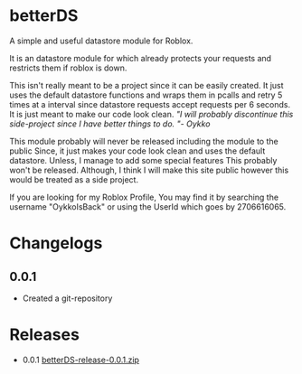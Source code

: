# betterDS
A simple and useful datastore module for Roblox.

It is an datastore module for which already protects your requests and restricts them if roblox is down.

This isn't really meant to be a project since it can be easily created. It just uses the default datastore functions and
wraps them in pcalls and retry 5 times at a interval since datastore requests accept requests per 6 seconds. It is just meant to make
our code look clean. *"I will probably discontinue this side-project since I have better things to do. "- Oykko*

This module probably will never be released including the module to the public
Since, it just makes your code look clean and uses the default datastore. Unless, I manage to add some special features
This probably won't be released. Although, I think I will make this site public however this would be treated as a side project. 

If you are looking for my Roblox Profile, You may find it by searching the username "OykkoIsBack" or using the UserId which goes by 2706616065.

# Changelogs

  ## 0.0.1 ##
  - Created a git-repository

# Releases 

- 0.0.1 [betterDS-release-0.0.1.zip](https://github.com/git-oykko/betterDS/files/8959984/betterDS-release-0.0.1.zip)
